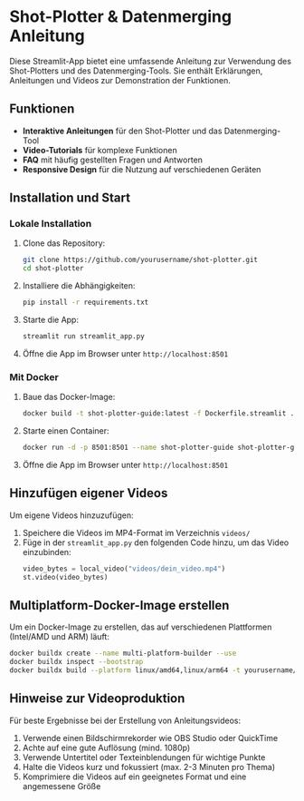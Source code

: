 # Shot-Plotter & Datenmerging Anleitung

Diese Streamlit-App bietet eine umfassende Anleitung zur Verwendung des Shot-Plotters und des Datenmerging-Tools. Sie enthält Erklärungen, Anleitungen und Videos zur Demonstration der Funktionen.

## Funktionen

- **Interaktive Anleitungen** für den Shot-Plotter und das Datenmerging-Tool
- **Video-Tutorials** für komplexe Funktionen
- **FAQ** mit häufig gestellten Fragen und Antworten
- **Responsive Design** für die Nutzung auf verschiedenen Geräten

## Installation und Start

### Lokale Installation

1. Clone das Repository:
   ```bash
   git clone https://github.com/yourusername/shot-plotter.git
   cd shot-plotter
   ```

2. Installiere die Abhängigkeiten:
   ```bash
   pip install -r requirements.txt
   ```

3. Starte die App:
   ```bash
   streamlit run streamlit_app.py
   ```

4. Öffne die App im Browser unter `http://localhost:8501`

### Mit Docker

1. Baue das Docker-Image:
   ```bash
   docker build -t shot-plotter-guide:latest -f Dockerfile.streamlit .
   ```

2. Starte einen Container:
   ```bash
   docker run -d -p 8501:8501 --name shot-plotter-guide shot-plotter-guide:latest
   ```

3. Öffne die App im Browser unter `http://localhost:8501`

## Hinzufügen eigener Videos

Um eigene Videos hinzuzufügen:

1. Speichere die Videos im MP4-Format im Verzeichnis `videos/`
2. Füge in der `streamlit_app.py` den folgenden Code hinzu, um das Video einzubinden:
   ```python
   video_bytes = local_video("videos/dein_video.mp4")
   st.video(video_bytes)
   ```

## Multiplatform-Docker-Image erstellen

Um ein Docker-Image zu erstellen, das auf verschiedenen Plattformen (Intel/AMD und ARM) läuft:

```bash
docker buildx create --name multi-platform-builder --use
docker buildx inspect --bootstrap
docker buildx build --platform linux/amd64,linux/arm64 -t yourusername/shot-plotter-guide:latest -f Dockerfile.streamlit . --push
```

## Hinweise zur Videoproduktion

Für beste Ergebnisse bei der Erstellung von Anleitungsvideos:

1. Verwende einen Bildschirmrekorder wie OBS Studio oder QuickTime
2. Achte auf eine gute Auflösung (mind. 1080p)
3. Verwende Untertitel oder Texteinblendungen für wichtige Punkte
4. Halte die Videos kurz und fokussiert (max. 2-3 Minuten pro Thema)
5. Komprimiere die Videos auf ein geeignetes Format und eine angemessene Größe

